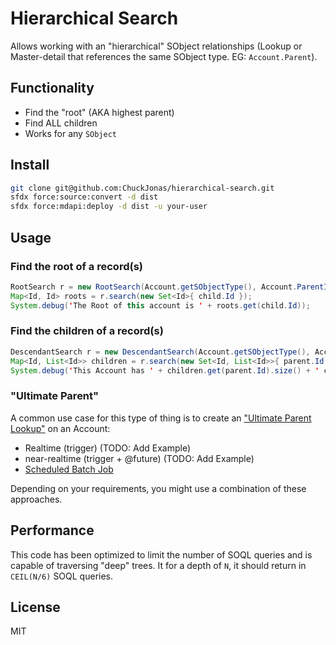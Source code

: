 # Hierarchical Search

Allows working with an "hierarchical" SObject relationships (Lookup or Master-detail that references the same SObject type. EG: `Account.Parent`).

## Functionality

- Find the "root" (AKA highest parent)
- Find ALL children
- Works for any `SObject`

## Install

```bash
git clone git@github.com:ChuckJonas/hierarchical-search.git
sfdx force:source:convert -d dist
sfdx force:mdapi:deploy -d dist -u your-user
```

## Usage

### Find the root of a record(s)

```java
RootSearch r = new RootSearch(Account.getSObjectType(), Account.ParentId);
Map<Id, Id> roots = r.search(new Set<Id>{ child.Id });
System.debug('The Root of this account is ' + roots.get(child.Id));
```

### Find the children of a record(s)

```java
DescendantSearch r = new DescendantSearch(Account.getSObjectType(), Account.ParentId);
Map<Id, List<Id>> children = r.search(new Set<Id, List<Id>>{ parent.Id });
System.debug('This Account has ' + children.get(parent.Id).size() + ' children');
```

### "Ultimate Parent"

A common use case for this type of thing is to create an ["Ultimate Parent Lookup"](https://trailblazers.salesforce.com/answers?id=90630000000ChkPAAS) on an Account:

- Realtime (trigger) (TODO: Add Example)
- near-realtime (trigger + @future) (TODO: Add Example)
- [Scheduled Batch Job](https://github.com/ChuckJonas/hierarchical-search/blob/master/examples/UltimateParentBatch.cls)

Depending on your requirements, you might use a combination of these approaches.

## Performance

This code has been optimized to limit the number of SOQL queries and is capable of traversing "deep" trees. It for a depth of `N`, it should return in `CEIL(N/6)` SOQL queries.

## License

MIT
